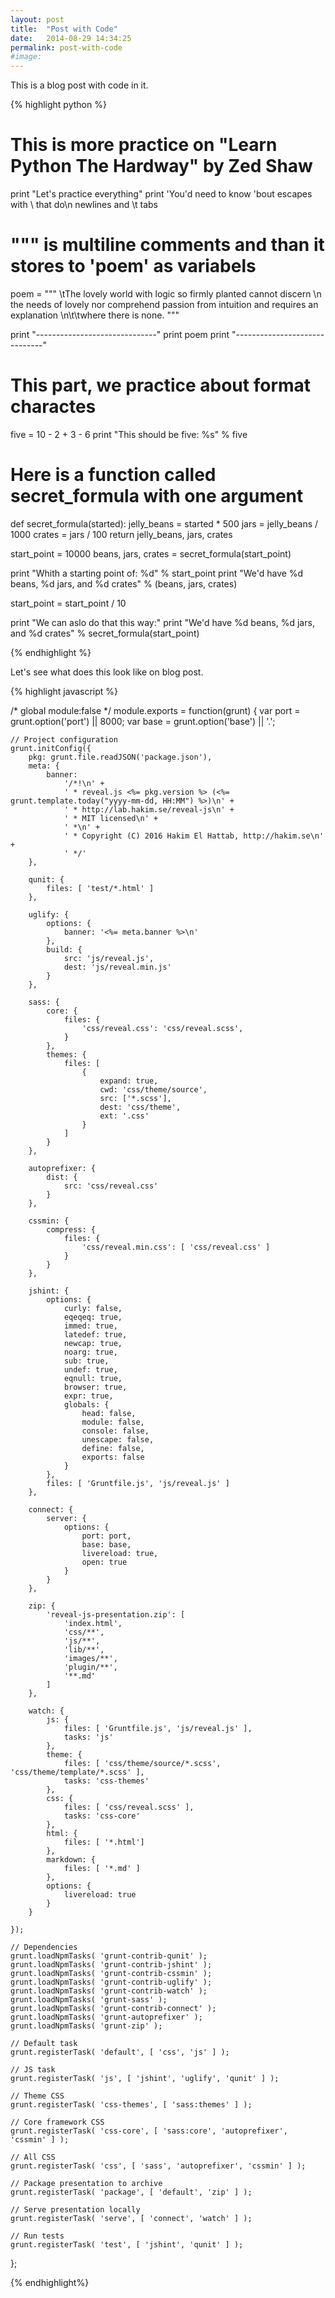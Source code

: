 ```yaml
---
layout: post
title:  "Post with Code"
date:   2014-08-29 14:34:25
permalink: post-with-code
#image: 
---
```


This is a blog post with code in it.

{% highlight python %}

# This is more practice on "Learn Python The Hardway" by Zed Shaw
print "Let's practice everything"
print 'You\'d need to know \'bout escapes with \\ that do\n newlines and \t tabs

# """ is multiline comments and than it stores to 'poem' as variabels
poem = """
\tThe lovely world
with logic so firmly planted
cannot discern \n the needs of lovely
nor comprehend passion from intuition
and requires an explanation
\n\t\twhere there is none.
"""

print "------------------------------"
print poem
print "------------------------------"

# This part, we practice about format charactes
five = 10 - 2 + 3 - 6
print "This should be five: %s" % five

# Here is a function called secret_formula with one argument
def secret_formula(started):
    jelly_beans = started * 500
    jars = jelly_beans / 1000
    crates = jars / 100
    return jelly_beans, jars, crates


start_point = 10000
beans, jars, crates = secret_formula(start_point)

print "Whith a starting point of: %d" % start_point
print "We'd have %d beans, %d jars, and %d crates" % (beans, jars, crates)

start_point = start_point / 10

print "We can aslo do that this way:"
print "We'd have %d beans, %d jars, and %d crates" % secret_formula(start_point)

{% endhighlight %}

Let's see what does this look like on blog post.

{% highlight javascript %}

/* global module:false */
module.exports = function(grunt) {
	var port = grunt.option('port') || 8000;
	var base = grunt.option('base') || '.';

	// Project configuration
	grunt.initConfig({
		pkg: grunt.file.readJSON('package.json'),
		meta: {
			banner:
				'/*!\n' +
				' * reveal.js <%= pkg.version %> (<%= grunt.template.today("yyyy-mm-dd, HH:MM") %>)\n' +
				' * http://lab.hakim.se/reveal-js\n' +
				' * MIT licensed\n' +
				' *\n' +
				' * Copyright (C) 2016 Hakim El Hattab, http://hakim.se\n' +
				' */'
		},

		qunit: {
			files: [ 'test/*.html' ]
		},

		uglify: {
			options: {
				banner: '<%= meta.banner %>\n'
			},
			build: {
				src: 'js/reveal.js',
				dest: 'js/reveal.min.js'
			}
		},

		sass: {
			core: {
				files: {
					'css/reveal.css': 'css/reveal.scss',
				}
			},
			themes: {
				files: [
					{
						expand: true,
						cwd: 'css/theme/source',
						src: ['*.scss'],
						dest: 'css/theme',
						ext: '.css'
					}
				]
			}
		},

		autoprefixer: {
			dist: {
				src: 'css/reveal.css'
			}
		},

		cssmin: {
			compress: {
				files: {
					'css/reveal.min.css': [ 'css/reveal.css' ]
				}
			}
		},

		jshint: {
			options: {
				curly: false,
				eqeqeq: true,
				immed: true,
				latedef: true,
				newcap: true,
				noarg: true,
				sub: true,
				undef: true,
				eqnull: true,
				browser: true,
				expr: true,
				globals: {
					head: false,
					module: false,
					console: false,
					unescape: false,
					define: false,
					exports: false
				}
			},
			files: [ 'Gruntfile.js', 'js/reveal.js' ]
		},

		connect: {
			server: {
				options: {
					port: port,
					base: base,
					livereload: true,
					open: true
				}
			}
		},

		zip: {
			'reveal-js-presentation.zip': [
				'index.html',
				'css/**',
				'js/**',
				'lib/**',
				'images/**',
				'plugin/**',
				'**.md'
			]
		},

		watch: {
			js: {
				files: [ 'Gruntfile.js', 'js/reveal.js' ],
				tasks: 'js'
			},
			theme: {
				files: [ 'css/theme/source/*.scss', 'css/theme/template/*.scss' ],
				tasks: 'css-themes'
			},
			css: {
				files: [ 'css/reveal.scss' ],
				tasks: 'css-core'
			},
			html: {
				files: [ '*.html']
			},
			markdown: {
				files: [ '*.md' ]
			},
			options: {
				livereload: true
			}
		}

	});

	// Dependencies
	grunt.loadNpmTasks( 'grunt-contrib-qunit' );
	grunt.loadNpmTasks( 'grunt-contrib-jshint' );
	grunt.loadNpmTasks( 'grunt-contrib-cssmin' );
	grunt.loadNpmTasks( 'grunt-contrib-uglify' );
	grunt.loadNpmTasks( 'grunt-contrib-watch' );
	grunt.loadNpmTasks( 'grunt-sass' );
	grunt.loadNpmTasks( 'grunt-contrib-connect' );
	grunt.loadNpmTasks( 'grunt-autoprefixer' );
	grunt.loadNpmTasks( 'grunt-zip' );

	// Default task
	grunt.registerTask( 'default', [ 'css', 'js' ] );

	// JS task
	grunt.registerTask( 'js', [ 'jshint', 'uglify', 'qunit' ] );

	// Theme CSS
	grunt.registerTask( 'css-themes', [ 'sass:themes' ] );

	// Core framework CSS
	grunt.registerTask( 'css-core', [ 'sass:core', 'autoprefixer', 'cssmin' ] );

	// All CSS
	grunt.registerTask( 'css', [ 'sass', 'autoprefixer', 'cssmin' ] );

	// Package presentation to archive
	grunt.registerTask( 'package', [ 'default', 'zip' ] );

	// Serve presentation locally
	grunt.registerTask( 'serve', [ 'connect', 'watch' ] );

	// Run tests
	grunt.registerTask( 'test', [ 'jshint', 'qunit' ] );

};

{% endhighlight%}
